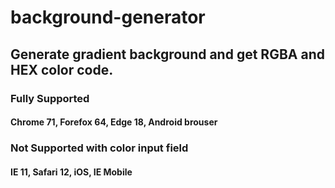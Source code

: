 # background-generator
## Generate gradient background and get RGBA and HEX color code.

### Fully Supported
#### Chrome 71, Forefox 64, Edge 18, Android brouser

### Not Supported with color input field
#### IE 11, Safari 12, iOS, IE Mobile